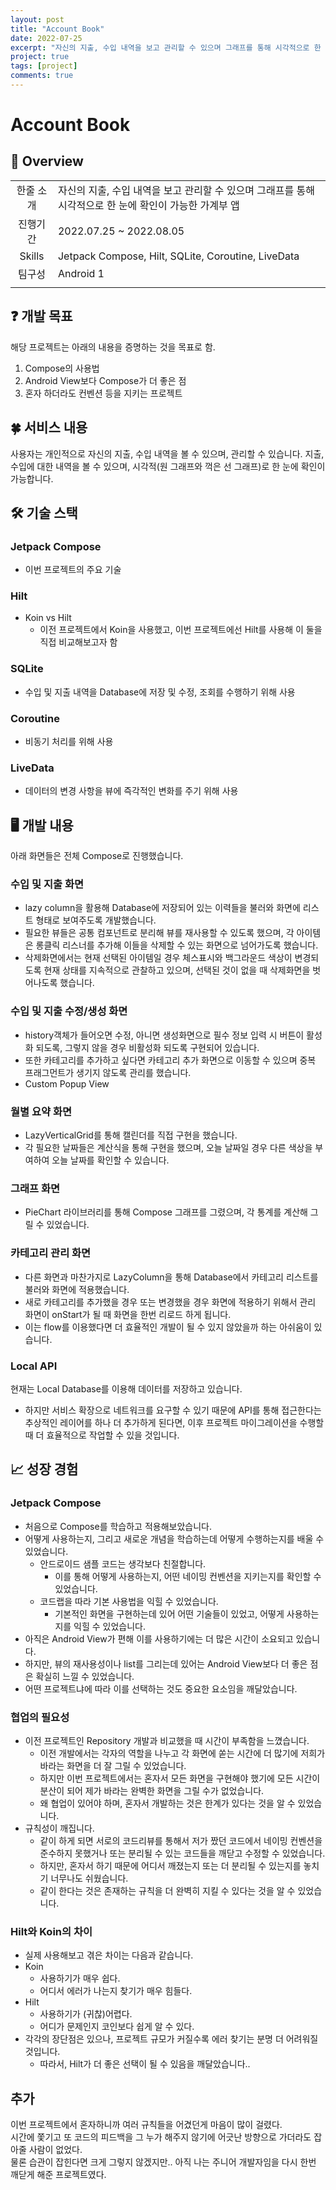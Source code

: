 ```yaml
---
layout: post
title: "Account Book"
date: 2022-07-25
excerpt: "자신의 지출, 수입 내역을 보고 관리할 수 있으며 그래프를 통해 시각적으로 한 눈에 확인이 가능한 가계부 앱"
project: true
tags: [project]
comments: true
---
```


# Account Book
## 👀 Overview

| | |
|:---:|:---|
|한줄 소개|자신의 지출, 수입 내역을 보고 관리할 수 있으며 그래프를 통해 시각적으로 한 눈에 확인이 가능한 가계부 앱|
|진행기간|2022.07.25 ~ 2022.08.05|
|Skills|Jetpack Compose, Hilt, SQLite, Coroutine, LiveData|
|팀구성|Android 1|
| | |

## ❓ 개발 목표
해당 프로젝트는 아래의 내용을 증명하는 것을 목표로 함.

1. Compose의 사용법
2. Android View보다 Compose가 더 좋은 점
3. 혼자 하더라도 컨벤션 등을 지키는 프로젝트

## 🍀 서비스 내용
사용자는 개인적으로 자신의 지출, 수입 내역을 볼 수 있으며, 관리할 수 있습니다.
지출, 수입에 대한 내역을 볼 수 있으며, 시각적(원 그래프와 꺽은 선 그래프)로 한 눈에 확인이 가능합니다.

## 🛠 기술 스택
### Jetpack Compose
- 이번 프로젝트의 주요 기술

### Hilt
- Koin vs Hilt
    - 이전 프로젝트에서 Koin을 사용했고, 이번 프로젝트에선 Hilt를 사용해 이 둘을 직접 비교해보고자 함

### SQLite
- 수입 및 지출 내역을 Database에 저장 및 수정, 조회를 수행하기 위해 사용

### Coroutine
- 비동기 처리를 위해 사용

### LiveData
- 데이터의 변경 사항을 뷰에 즉각적인 변화를 주기 위해 사용

## 🖥 개발 내용
아래 화면들은 전체 Compose로 진행했습니다.

### 수입 및 지출 화면
- lazy column을 활용해 Database에 저장되어 있는 이력들을 불러와 화면에 리스트 형태로 보여주도록 개발했습니다.    
- 필요한 뷰들은 공통 컴포넌트로 분리해 뷰를 재사용할 수 있도록 했으며, 각 아이템은 롱클릭 리스너를 추가해 이들을 삭제할 수 있는 화면으로 넘어가도록 했습니다.    
- 삭제화면에서는 현재 선택된 아이템일 경우 체스표시와 백그라운드 색상이 변경되도록 현재 상태를 지속적으로 관찰하고 있으며, 선택된 것이 없을 때 삭제화면을 벗어나도록 했습니다.

### 수입 및 지출 수정/생성 화면
- history객체가 들어오면 수정, 아니면 생성화면으로 필수 정보 입력 시 버튼이 활성화 되도록, 그렇지 않을 경우 비활성화 되도록 구현되어 있습니다.
- 또한 카테고리를 추가하고 싶다면 카테고리 추가 화면으로 이동할 수 있으며 중복 프래그먼트가 생기지 않도록 관리를 했습니다.
- Custom Popup View

### 월별 요약 화면
- LazyVerticalGrid를 통해 캘린더를 직접 구현을 했습니다.
- 각 필요한 날짜들은 계산식을 통해 구현을 했으며, 오늘 날짜일 경우 다른 색상을 부여하여 오늘 날짜를 확인할 수 있습니다.

### 그래프 화면
- PieChart 라이브러리를 통해 Compose 그래프를 그렸으며, 각 통계를 계산해 그릴 수 있었습니다.

### 카테고리 관리 화면
- 다른 화면과 마찬가지로 LazyColumn을 통해 Database에서 카테고리 리스트를 불러와 화면에 적용했습니다.
- 새로 카테고리를 추가했을 경우 또는 변경했을 경우 화면에 적용하기 위해서 관리 화면이 onStart가 될 때 화면을 한번 리로드 하게 됩니다.
- 이는 flow를 이용했다면 더 효율적인 개발이 될 수 있지 않았을까 하는 아쉬움이 있습니다.

### Local API
현재는 Local Database를 이용해 데이터를 저장하고 있습니다.
- 하지만 서비스 확장으로 네트워크를 요구할 수 있기 때문에 API를 통해 접근한다는 추상적인 레이어를 하나 더 추가하게 된다면, 이후 프로젝트 마이그레이션을 수행할 때 더 효율적으로 작업할 수 있을 것입니다.

## 📈 성장 경험
### Jetpack Compose
- 처음으로 Compose를 학습하고 적용해보았습니다.
- 어떻게 사용하는지, 그리고 새로운 개념을 학습하는데 어떻게 수행하는지를 배울 수 있었습니다.
    - 안드로이드 샘플 코드는 생각보다 친절합니다.
        - 이를 통해 어떻게 사용하는지, 어떤 네이밍 컨벤션을 지키는지를 확인할 수 있었습니다.
    - 코드랩을 따라 기본 사용법을 익힐 수 있었습니다.
        - 기본적인 화면을 구현하는데 있어 어떤 기술들이 있었고, 어떻게 사용하는지를 익힐 수 있었습니다.
- 아직은 Android View가 편해 이를 사용하기에는 더 많은 시간이 소요되고 있습니다.
- 하지만, 뷰의 재사용성이나 list를 그리는데 있어는 Android View보다 더 좋은 점은 확실히 느낄 수 있었습니다.
- 어떤 프로젝트냐에 따라 이를 선택하는 것도 중요한 요소임을 깨달았습니다.

### 협업의 필요성
- 이전 프로젝트인 Repository 개발과 비교했을 때 시간이 부족함을 느꼈습니다.
    - 이전 개발에서는 각자의 역할을 나누고 각 화면에 쏟는 시간에 더 많기에 저희가 바라는 화면을 더 잘 그릴 수 있었습니다.
    - 하지만 이번 프로젝트에서는 혼자서 모든 화면을 구현해야 했기에 모든 시간이 분산이 되어 제가 바라는 완벽한 화면을 그릴 수가 없었습니다.
    - 왜 협업이 있어야 하며, 혼자서 개발하는 것은 한계가 있다는 것을 알 수 있었습니다.
- 규칙성이 깨집니다.
    - 같이 하게 되면 서로의 코드리뷰를 통해서 저가 짰던 코드에서 네이밍 컨벤션을 준수하지 못했거나 또는 분리될 수 있는 코드들을 깨닫고 수정할 수 있었습니다.
    - 하지만, 혼자서 하기 때문에 어디서 깨졌는지 또는 더 분리될 수 있는지를 놓치기 너무나도 쉬웠습니다.
    - 같이 한다는 것은 존재하는 규칙을 더 완벽히 지킬 수 있다는 것을 알 수 있었습니다.

### Hilt와 Koin의 차이
- 실제 사용해보고 겪은 차이는 다음과 같습니다.
- Koin
    - 사용하기가 매우 쉽다.
    - 어디서 에러가 나는지 찾기가 매우 힘들다.
- Hilt
    - 사용하기가 (귀찮)어렵다.
    - 어디가 문제인지 코인보다 쉽게 알 수 있다.
- 각각의 장단점은 있으나, 프로젝트 규모가 커질수록 에러 찾기는 분명 더 어려워질 것입니다.
    - 따라서, Hilt가 더 좋은 선택이 될 수 있음을 깨달았습니다..

## 추가
이번 프로젝트에서 혼자하니까 여러 규칙들을 어겼던게 마음이 많이 걸렸다.    
시간에 쫓기고 또 코드의 피드백을 그 누가 해주지 않기에 어긋난 방향으로 가더라도 잡아줄 사람이 없었다.    
물론 습관이 잡힌다면 크게 그렇지 않겠지만.. 아직 나는 주니어 개발자임을 다시 한번 깨닫게 해준 프로젝트였다.